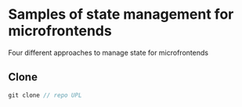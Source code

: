 # Samples of state management for microfrontends
Four different approaches to manage state for microfrontends

## Clone

```js
git clone // repo UPL
```

